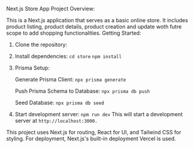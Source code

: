 Next.js Store App
Project Overview:

This is a Next.js application that serves as a basic online store. It includes product listing, product details, product creation and update woth futre scope to add shopping functionalities.
Getting Started:

1. Clone the repository:

2. Install dependencies: 
        `cd store`
        `npm install`
3. Prisma Setup:

    Generate Prisma Client:
        `npx prisma generate`

    Push Prisma Schema to Database:
        `npx prisma db push`
    
    Seed Database:
        `npx prisma db seed`

4. Start development server: 
        `npm run dev`
        This will start a development server at `http://localhost:3000.`


This project uses Next.js for routing, React for UI, and Tailwind CSS for styling.
For deployment,  Next.js's built-in deployment Vercel is used.

